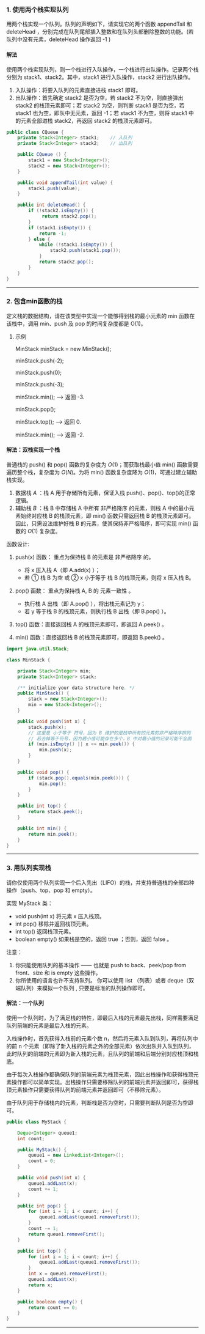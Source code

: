 ### 1. 使用两个栈实现队列

用两个栈实现一个队列。队列的声明如下，请实现它的两个函数 appendTail 和 deleteHead ，分别完成在队列尾部插入整数和在队列头部删除整数的功能。(若队列中没有元素，deleteHead 操作返回 -1 )



#### 解法

使用两个栈实现队列，则一个栈进行入队操作，一个栈进行出队操作。记录两个栈分别为 stack1、stack2。其中，stack1 进行入队操作，stack2 进行出队操作。

1. 入队操作：将要入队列的元素直接进栈 stack1 即可。
2. 出队操作：首先确定 stack2 是否为空，若 stack2 不为空，则直接弹出 stack2 的栈顶元素即可；若 stack2 为空，则判断 stack1 是否为空，若 stack1 也为空，即队中无元素，返回 -1；若 stack1 不为空，则将 stack1 中的元素全部进栈 stack2，再返回 stack2 的栈顶元素即可。

```java
public class CQueue {
    private Stack<Integer> stack1;    // 入队列
    private Stack<Integer> stack2;    // 出队列

    public CQueue () {
        stack1 = new Stack<Integer>();
        stack2 = new Stack<Integer>();
    }

    public void appendTail(int value) {
        stack1.push(value);
    }

    public int deleteHead() {
        if (!stack2.isEmpty()) {
             return stack2.pop();
        }
        if (stack1.isEmpty()) {
            return -1;
        } else {
            while (!stack1.isEmpty()) {
                stack2.push(stack1.pop());
            }
            return stack2.pop();
        }
    }
}

```

---



### 2. 包含min函数的栈

定义栈的数据结构，请在该类型中实现一个能够得到栈的最小元素的 min 函数在该栈中，调用 min、push 及 pop 的时间复杂度都是 O(1)。

1. 示例

   MinStack minStack = new MinStack();

   minStack.push(-2);

   minStack.push(0);

   minStack.push(-3);

   minStack.min();   --> 返回 -3.

   minStack.pop();

   minStack.top();      --> 返回 0.

   minStack.min();   --> 返回 -2.



#### 解法：双栈实现一个栈

普通栈的 push() 和 pop() 函数的复杂度为 $O(1)$；而获取栈最小值 min() 函数需要遍历整个栈，复杂度为 $O(N)$。为将 min() 函数复杂度降为 $O(1)$，可通过建立辅助栈实现。

1. 数据栈 $A$ ：栈 A 用于存储所有元素，保证入栈 push()、pop()、top()的正常逻辑。
2. 辅助栈 $B$ ：栈 B 中存储栈 A 中所有 非严格降序 的元素，则栈 A 中的最小元素始终对应栈 B 的栈顶元素，即 min() 函数只需返回栈 B 的栈顶元素即可。因此，只需设法维护好栈 B 的元素，使其保持非严格降序，即可实现 min() 函数的 $O(1)$ 复杂度。

函数设计:

1. push(x) 函数： 重点为保持栈 B 的元素是 非严格降序 的。
   - 将 x 压入栈 A（即 A.add(x) ）；
   - 若 ① 栈 B 为空 或 ② x 小于等于 栈 B 的栈顶元素，则将 x 压入栈 B。

2. pop() 函数： 重点为保持栈 A, B 的 元素一致性 。
   - 执行栈 A 出栈（即 A.pop() ），将出栈元素记为 y；
   - 若 y 等于栈 B 的栈顶元素，则执行栈 B 出栈（即 B.pop() ）。

3. top() 函数：直接返回栈 A 的栈顶元素即可，即返回 A.peek() 。

4. min() 函数：直接返回栈 B 的栈顶元素即可，即返回 B.peek() 。

```java
import java.util.Stack;

class MinStack {

    private Stack<Integer> min;
    private Stack<Integer> stack;

    /** initialize your data structure here. */
    public MinStack() {
        stack = new Stack<Integer>();
        min = new Stack<Integer>();
    }

    public void push(int x) {
        stack.push(x);
        // 这里是 小于等于 符号，因为 B 维护的是栈中所有的元素的非严格降序排列
        // 若去掉等于符号，因为最小值可能存在多个，B 中对最小值的记录可能不全面
        if (min.isEmpty() || x <= min.peek()) {
            min.push(x);
        }
    }

    public void pop() {
        if (stack.pop().equals(min.peek())) {
            min.pop();
        }
    }

    public int top() {
        return stack.peek();
    }

    public int min() {
        return min.peek();
    }
}

```

---



### 3. 用队列实现栈

请你仅使用两个队列实现一个后入先出（LIFO）的栈，并支持普通栈的全部四种操作（push、top、pop 和 empty）。

实现 MyStack 类：

- void push(int x) 将元素 x 压入栈顶。
- int pop() 移除并返回栈顶元素。
- int top() 返回栈顶元素。
- boolean empty() 如果栈是空的，返回 true ；否则，返回 false 。

注意：

1. 你只能使用队列的基本操作 —— 也就是 push to back、peek/pop from front、size 和 is empty 这些操作。
2. 你所使用的语言也许不支持队列。 你可以使用 list （列表）或者 deque（双端队列）来模拟一个队列 , 只要是标准的队列操作即可。



#### 解法：一个队列

使用一个队列时，为了满足栈的特性，即最后入栈的元素最先出栈，同样需要满足队列前端的元素是最后入栈的元素。

入栈操作时，首先获得入栈前的元素个数 n，然后将元素入队到队列，再将队列中的前 n 个元素（即除了新入栈的元素之外的全部元素）依次出队并入队到队列，此时队列的前端的元素即为新入栈的元素，且队列的前端和后端分别对应栈顶和栈底。

由于每次入栈操作都确保队列的前端元素为栈顶元素，因此出栈操作和获得栈顶元素操作都可以简单实现。出栈操作只需要移除队列的前端元素并返回即可，获得栈顶元素操作只需要获得队列的前端元素并返回即可（不移除元素）。

由于队列用于存储栈内的元素，判断栈是否为空时，只需要判断队列是否为空即可。

```java
public class MyStack {

    Deque<Integer> queue1;
    int count;

    public MyStack() {
        queue1 = new LinkedList<Integer>();
        count = 0;
    }

    public void push(int x) {
        queue1.addLast(x);
        count += 1;
    }

    public int pop() {
        for (int i = 1; i < count; i++) {
            queue1.addLast(queue1.removeFirst());
        }
        count -= 1;
        return queue1.removeFirst();
    }

    public int top() {
        for (int i = 1; i < count; i++) {
            queue1.addLast(queue1.removeFirst());
        }
        int x = queue1.removeFirst();
        queue1.addLast(x);
        return x;
    }

    public boolean empty() {
        return count == 0;
    }
}

```

---



